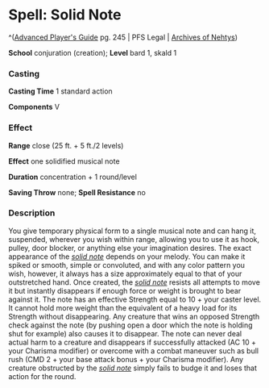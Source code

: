 # Spell: Solid Note

^([Advanced Player's Guide][ss-solid-note] pg. 245 | PFS Legal | [Archives of Nehtys][sn-solid-note])

**School** conjuration (creation); **Level** bard 1, skald 1

### Casting

**Casting Time** 1 standard action

**Components** V

### Effect

**Range** close (25 ft. + 5 ft./2 levels)

**Effect** one solidified musical note

**Duration** concentration + 1 round/level

**Saving Throw** none; **Spell Resistance** no

### Description

You give temporary physical form to a single musical note and can hang it, suspended, wherever you wish within range, allowing you to use it as hook, pulley, door blocker, or anything else your imagination desires. The exact appearance of the _[solid note]_ depends on your melody. You can make it spiked or smooth, simple or convoluted, and with any color pattern you wish, however, it always has a size approximately equal to that of your outstretched hand. Once created, the _[solid note]_ resists all attempts to move it but instantly disappears if enough force or weight is brought to bear against it. The note has an effective Strength equal to 10 + your caster level. It cannot hold more weight than the equivalent of a heavy load for its Strength without disappearing. Any creature that wins an opposed Strength check against the note (by pushing open a door which the note is holding shut for example) also causes it to disappear. The note can never deal actual harm to a creature and disappears if successfully attacked (AC 10 + your Charisma modifier) or overcome with a combat maneuver such as bull rush (CMD 2 + your base attack bonus + your Charisma modifier). Any creature obstructed by the _[solid note]_ simply fails to budge it and loses that action for the round.

[ss-solid-note]: http://paizo.com/pathfinderRPG/v57
[sn-solid-note]: http://www.archivesofnethys.com/SpellDisplay.aspx?ItemName=Solid%20Note
[solid note]: http://www.archivesofnethys.com/SpellDisplay.aspx?ItemName=solid%20note